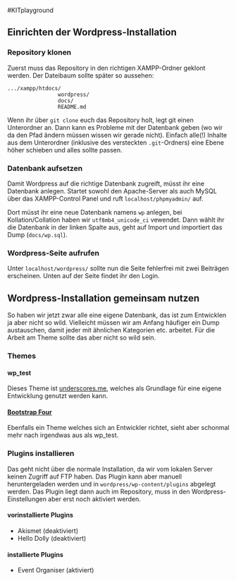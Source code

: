 #KITplayground

## Einrichten der Wordpress-Installation

### Repository klonen

Zuerst muss das Repository in den richtigen XAMPP-Ordner geklont werden. Der Dateibaum sollte später so aussehen:

	.../xampp/htdocs/
					wordpress/
					docs/
					README.md

Wenn ihr über `git clone` euch das Repository holt, legt git einen Unterordner an. Dann kann es Probleme mit der Datenbank geben (wo wir da den Pfad ändern müssen wissen wir gerade nicht). Einfach alle(!) Inhalte aus dem Unterordner (inklusive des versteckten `.git`-Ordners) eine Ebene höher schieben und alles sollte passen.

### Datenbank aufsetzen

Damit Wordpress auf die richtige Datenbank zugreift, müsst ihr eine Datenbank anlegen. Startet sowohl den Apache-Server als auch MySQL über das XAMPP-Control Panel und ruft `localhost/phpmyadmin/` auf.

Dort müsst ihr eine neue Datenbank namens `wp` anlegen, bei Kollation/Collation haben wir `utf8mb4_unicode_ci` vewendet. Dann wählt ihr die Datenbank in der linken Spalte aus, geht auf Import und importiert das Dump (`docs/wp.sql`).

### Wordpress-Seite aufrufen

Unter `localhost/wordpress/` sollte nun die Seite fehlerfrei mit zwei Beiträgen erscheinen. Unten auf der Seite findet ihr den Login.

## Wordpress-Installation gemeinsam nutzen

So haben wir jetzt zwar alle eine eigene Datenbank, das ist zum Entwicklen ja aber nicht so wild. Vielleicht müssen wir am Anfang häufiger ein Dump austauschen, damit jeder mit ähnlichen Kategorien etc. arbeitet. Für die Arbeit am Theme sollte das aber nicht so wild sein.

### Themes
#### wp_test
Dieses Theme ist [underscores.me](http://www.underscores.me), welches als Grundlage für eine eigene Entwicklung genutzt werden kann.

#### [Bootstrap Four](https://wordpress.org/themes/bootstrap-four/)
Ebenfalls ein Theme welches sich an Entwickler richtet, sieht aber schonmal mehr nach irgendwas aus als wp_test.


### Plugins installieren
Das geht nicht über die normale Installation, da wir vom lokalen Server keinen Zugriff auf FTP haben. Das Plugin kann aber manuell heruntergeladen werden und in `wordpress/wp-content/plugins` abgelegt werden. Das Plugin liegt dann auch im Repository, muss in den Wordpress-Einstellungen aber erst noch aktiviert werden.

#### vorinstallierte Plugins
- Akismet (deaktiviert)
- Hello Dolly (deaktiviert)

#### installierte Plugins
- Event Organiser (aktiviert)